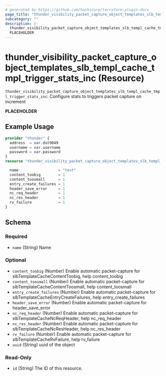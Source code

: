 ```yaml
---
# generated by https://github.com/hashicorp/terraform-plugin-docs
page_title: "thunder_visibility_packet_capture_object_templates_slb_templ_cache_tmpl_trigger_stats_inc Resource - terraform-provider-thunder"
subcategory: ""
description: |-
  thunder_visibility_packet_capture_object_templates_slb_templ_cache_tmpl_trigger_stats_inc: Configure stats to triggers packet capture on increment
  PLACEHOLDER
---
```


# thunder_visibility_packet_capture_object_templates_slb_templ_cache_tmpl_trigger_stats_inc (Resource)

`thunder_visibility_packet_capture_object_templates_slb_templ_cache_tmpl_trigger_stats_inc`: Configure stats to triggers packet capture on increment

__PLACEHOLDER__

## Example Usage

```terraform
provider "thunder" {
  address  = var.dut9049
  username = var.username
  password = var.password
}
resource "thunder_visibility_packet_capture_object_templates_slb_templ_cache_tmpl_trigger_stats_inc" "thunder_visibility_packet_capture_object_templates_slb_templ_cache_tmpl_trigger_stats_inc" {

  name                  = "test"
  content_toobig        = 1
  content_toosmall      = 1
  entry_create_failures = 1
  header_save_error     = 1
  nc_req_header         = 1
  nc_res_header         = 1
  rv_failure            = 1
}
```

<!-- schema generated by tfplugindocs -->
## Schema

### Required

- `name` (String) Name

### Optional

- `content_toobig` (Number) Enable automatic packet-capture for slbTemplateCacheContentToobig, help content_toobig
- `content_toosmall` (Number) Enable automatic packet-capture for slbTemplateCacheContentToosmall, help content_toosmall
- `entry_create_failures` (Number) Enable automatic packet-capture for slbTemplateCacheEntryCreateFailures, help entry_create_failures
- `header_save_error` (Number) Enable automatic packet-capture for header_save_error
- `nc_req_header` (Number) Enable automatic packet-capture for slbTemplateCacheNcReqHeader, help nc_req_header
- `nc_res_header` (Number) Enable automatic packet-capture for slbTemplateCacheNcResHeader, help nc_res_header
- `rv_failure` (Number) Enable automatic packet-capture for slbTemplateCacheRvFailure, help rv_failure
- `uuid` (String) uuid of the object

### Read-Only

- `id` (String) The ID of this resource.


